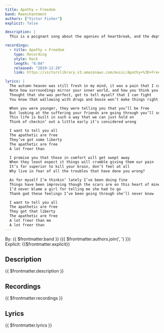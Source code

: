 ```yaml
---
title: Apathy = Freedom
band: Reenchantment
authors: ["Victor Fisher"]
explicit: false

description: |
  This is a poignant song about the agonies of heartbreak, and the depths of despair.

recordings:
  - title: Apathy = Freedom
    type: Recording
    style: Rock
    length: "6:04"
    released: "2019-12-29"
    link: https://victorslibrary.s3.amazonaws.com/music/Apathy+%3D+Freedom/Apathy+%3D+Freedom.mp3

lyrics: |
  The autumn heaven was still fresh in my mind, it was a pain that I could feel
  Note how surroundings mirror your inner world, and how you think you’ll never heal
  Thought that she was perfect, got to tell myself that I can fight
  You know that wallowing with drugs and booze won’t make things right, for you

  When you were younger, they were telling you that you’ll be free
  But looking at the suffering your friends are going through you’ll see, that
  This life is built in such a way that we can just hold on
  Think of checkin’ out a little early it’s considered wrong

  I want to tell you all
  The apathetic are free
  They’ve got some liberty
  The apathetic are free
  A lot freer than

  I promise you that those in comfort will get swept away
  When they least expect it things will crumble giving them our pain
  It’s far superior to kill your brain, don’t feel at all
  Why live in fear of all the troubles that have done you wrong?

  As for myself I’m thinkin’ lately I’ve been doing fine
  Things have been improving though the scars are on this heart of mine
  I’d never blame a girl for telling me she had to go
  Thank god these feelings I’ve been going through she’ll never know

  I want to tell you all
  The apathetic are free
  They got that liberty
  The apathetic are free
  A lot freer than me
  A lot freer than
---
```


By: {{ $frontmatter.band }} ({{ $frontmatter.authors.join(', ') }})  
Explicit: {{$frontmatter.explicit}}

## Description

<vue-markdown>{{ $frontmatter.description }}</vue-markdown>

## Recordings

{{ $frontmatter.recordings }}

## Lyrics

<vue-markdown>{{ $frontmatter.lyrics }}</vue-markdown>
